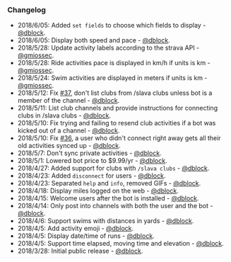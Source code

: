 ### Changelog

* 2018/6/05: Added `set fields` to choose which fields to display - [@dblock](https://github.com/dblock).
* 2018/6/05: Display both speed and pace - [@dblock](https://github.com/dblock).
* 2018/5/28: Update activity labels according to the strava API - [@gmiossec](https://github.com/gmiossec).
* 2018/5/28: Ride activities pace is displayed in km/h if units is km - [@gmiossec](https://github.com/gmiossec).
* 2018/5/24: Swim activities are displayed in meters if units is km - [@gmiossec](https://github.com/gmiossec).
* 2018/5/12: Fix [#37](https://github.com/dblock/slack-strava/issues/37), don't list clubs from /slava clubs unless bot is a member of the channel - [@dblock](https://github.com/dblock).
* 2018/5/11: List club channels and provide instructions for connecting clubs in /slava clubs - [@dblock](https://github.com/dblock).
* 2018/5/10: Fix trying and failing to resend club activities if a bot was kicked out of a channel - [@dblock](https://github.com/dblock).
* 2018/5/10: Fix [#36](https://github.com/dblock/slack-strava/issues/36), a user who didn't connect right away gets all their old activities synced up - [@dblock](https://github.com/dblock).
* 2018/5/7: Don't sync private activities - [@dblock](https://github.com/dblock).
* 2018/5/1: Lowered bot price to $9.99/yr - [@dblock](https://github.com/dblock).
* 2018/4/27: Added support for clubs with `/slava clubs` - [@dblock](https://github.com/dblock).
* 2018/4/23: Added `disconnect` for users - [@dblock](https://github.com/dblock).
* 2018/4/23: Separated `help` and `info`, removed GIFs - [@dblock](https://github.com/dblock).
* 2018/4/18: Display miles logged on the web - [@dblock](https://github.com/dblock).
* 2018/4/15: Welcome users after the bot is installed  - [@dblock](https://github.com/dblock).
* 2018/4/14: Only post into channels with both the user and the bot  - [@dblock](https://github.com/dblock).
* 2018/4/6: Support swims with distances in yards - [@dblock](https://github.com/dblock).
* 2018/4/5: Add activity emoji - [@dblock](https://github.com/dblock).
* 2018/4/5: Display date/time of runs - [@dblock](https://github.com/dblock).
* 2018/4/5: Support time elapsed, moving time and elevation - [@dblock](https://github.com/dblock).
* 2018/3/28: Initial public release - [@dblock](https://github.com/dblock).
